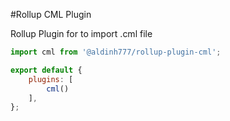 #Rollup CML Plugin

Rollup Plugin for to import .cml file

```js
import cml from '@aldinh777/rollup-plugin-cml';

export default {
    plugins: [
        cml()
    ],
};
```
